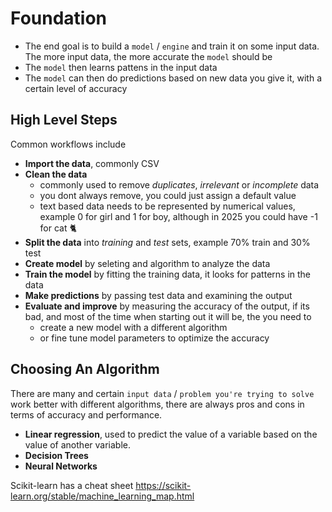 # Foundation

- The end goal is to build a `model` / `engine` and train it on some input data. The more input data, the more accurate the `model` should be
- The `model` then learns pattens in the input data
- The `model` can then do predictions based on new data you give it, with a certain level of accuracy

## High Level Steps

Common workflows include

- **Import the data**, commonly CSV
- **Clean the data**
  - commonly used to remove _duplicates_, _irrelevant_ or _incomplete_ data
  - you dont always remove, you could just assign a default value
  - text based data needs to be represented by numerical values, example 0 for girl and 1 for boy, although in 2025 you could have -1 for cat 🐈
- **Split the data** into _training_ and _test_ sets, example 70% train and 30% test
- **Create model** by seleting and algorithm to analyze the data
- **Train the model** by fitting the training data, it looks for patterns in the data
- **Make predictions** by passing test data and examining the output
- **Evaluate and improve** by measuring the accuracy of the output, if its bad, and most of the time when starting out it will be, the you need to
  - create a new model with a different algorithm
  - or fine tune model parameters to optimize the accuracy

## Choosing An Algorithm

There are many and certain `input data` / `problem you're trying to solve` work better with different algorithms, there are always pros and cons in terms of accuracy and performance.

- **Linear regression**, used to predict the value of a variable based on the value of another variable.
- **Decision Trees**
- **Neural Networks**

Scikit-learn has a cheat sheet https://scikit-learn.org/stable/machine_learning_map.html